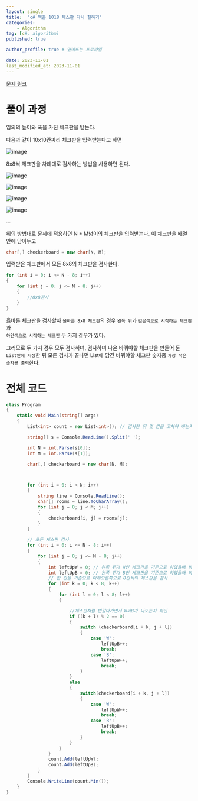 ```yaml
---
layout: single
title:  "c# 백준 1018 체스판 다시 칠하기"
categories: 
    - Algorithm
tag: [c#, algorithm]
published: true

author_profile: true # 옆에뜨는 프로파일

date: 2023-11-01
last_modified_at: 2023-11-01
---
```

[문제 링크](https://www.acmicpc.net/problem/1018)

# 풀이 과정
임의의 높이와 폭을 가진 체크판을 받는다.

다음과 같이 10x10칸짜리 체크판을 입력받는다고 하면

![image](https://github.com/novicehog/comments/assets/131991619/f70ce504-0413-4211-a725-6fcf92766c7a)


8x8씩 체크판을 차례대로 검사하는 방법을 사용하면 된다.

![image](https://github.com/novicehog/comments/assets/131991619/38bac6be-46a1-4e26-986c-880705c22df8)

![image](https://github.com/novicehog/comments/assets/131991619/1394eb8d-aecf-4dbc-b325-9674ea2475cd)

![image](https://github.com/novicehog/comments/assets/131991619/0fa1c9ef-4e48-4bf6-975d-9f6672d1a2ad)

![image](https://github.com/novicehog/comments/assets/131991619/09e7fcf4-a58e-4a55-af6f-0c0e73d0fa35)

...


위의 방법대로 문제에 적용하면 N * M넓이의 체크판을 입력받는다.
이 체크판을 배열 안에 담아두고
```c#
char[,] checkerboard = new char[N, M];
```


입력받은 체크판에서 모든 8x8의 체크판을 검사한다.

```c#
for (int i = 0; i <= N - 8; i++)
{
    for (int j = 0; j <= M - 8; j++)
    {
        //8x8검사
    }
}
```


옳바른 체크판을 검사할때 `올바른 8x8 체크판`의 경우 `왼쪽 위`가 `검은색으로 시작하는 체크판`과 <br>
`하얀색으로 시작하는 체크판` 두 가지 경우가 있다.

그러므로 두 가지 경우 모두 검사하며,
검사하며 나온 바꿔야할 체크판을 만들어 둔 `List안에 저장`한 뒤
모든 검사가 끝나면 List에 담긴 바꿔야할 체크판 숫자중 `가장 작은 숫자를 출력`한다.


# 전체 코드
```c#
class Program
{
    static void Main(string[] args)
    {
        List<int> count = new List<int>(); // 검사한 뒤 몇 칸을 고쳐야 하는지 담아둘 곳

        string[] s = Console.ReadLine().Split(' ');

        int N = int.Parse(s[0]);
        int M = int.Parse(s[1]);

        char[,] checkerboard = new char[N, M];



        for (int i = 0; i < N; i++)
        {
            string line = Console.ReadLine();
            char[] rooms = line.ToCharArray();
            for (int j = 0; j < M; j++)
            {
                checkerboard[i, j] = rooms[j];
            }
        }

        // 모든 체스판 검사
        for (int i = 0; i <= N - 8; i++)
        {
            for (int j = 0; j <= M - 8; j++)
            {
                int leftUpW = 0; // 왼쪽 위가 W인 체크판을 기준으로 하였을때 바꿔야하는 칸 개수
                int leftUpB = 0; // 왼쪽 위가 B인 체크판을 기준으로 하였을때 바꿔야하는 칸 개수
                // 한 칸을 기준으로 아래오른쪽으로 8칸씩의 체스판을 검사
                for (int k = 0; k < 8; k++)
                {
                    for (int l = 0; l < 8; l++)
                    {

                        //체스판처럼 번갈아가면서 W와B가 나오는지 확인
                        if ((k + l) % 2 == 0)
                        {
                            switch (checkerboard[i + k, j + l])
                            {
                                case 'W':
                                    leftUpB++;
                                    break;
                                case 'B':
                                    leftUpW++;
                                    break;
                            }
                        }
                        else
                        {
                            switch(checkerboard[i + k, j + l])
                            {
                                case 'W':
                                    leftUpW++;
                                    break;
                                case 'B':
                                    leftUpB++;
                                    break;
                            }
                        }
                    }
                }
                count.Add(leftUpW);
                count.Add(leftUpB);
            }
        }
        Console.WriteLine(count.Min());
    }
}
```